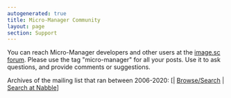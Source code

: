 ```yaml
---
autogenerated: true
title: Micro-Manager Community
layout: page
section: Support
---
```


You can reach Micro-Manager developers and other users at the [image.sc
forum](https://image.sc). Please use the tag "micro-manager" for all
your posts. Use it to ask questions, and provide comments or
suggestions.

Archives of the mailing list that ran between 2006-2020: \[\|
[Browse/Search](http://sourceforge.net/mailarchive/forum.php?forum_name=micro-manager-general)
\| [Search at Nabble](http://micro-manager.3463995.n2.nabble.com/)\]

